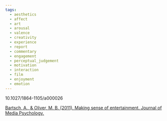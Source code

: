 ```yaml
---
tags:
  - aesthetics
  - affect
  - art
  - arousal
  - valence
  - creativity
  - experience
  - report
  - commentary
  - engagement
  - perceptual_judgement
  - motivation
  - interaction
  - film
  - enjoyment
  - emotion
---
```

10.1027/1864-1105/a000026

[Bartsch, A., & Oliver, M. B. (2011). Making sense of entertainment. Journal of Media Psychology.](https://epub.ub.uni-muenchen.de/20997/1/11-02%20-%20making%20sense%20of%20entertainment_web.pdf)